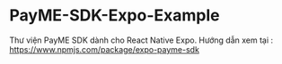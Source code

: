 # PayME-SDK-Expo-Example
Thư viện PayME SDK dành cho React Native Expo.
Hướng dẫn xem tại : https://www.npmjs.com/package/expo-payme-sdk
